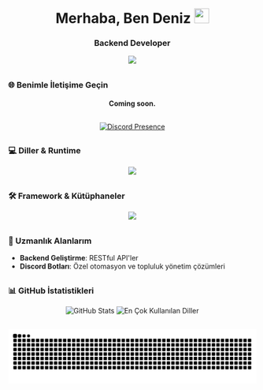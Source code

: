 <div align="center">

<h1>Merhaba, Ben Deniz <img src="https://raw.githubusercontent.com/MartinHeinz/MartinHeinz/master/wave.gif" width="30px" height="30px" /></h1>

<div align="center">
    <h3>Backend Developer</h3>
    <img src="https://komarev.com/ghpvc/?username=vrdons&color=blue"/>
</div>
<h2></h2>

<div align="left"> <h3><strong>🌐 Benimle İletişime Geçin</strong></h3></div>
<div align="center">
  <h4>Coming soon.</h4>
</div>

<h2></h2>

[![Discord Presence](https://lanyard.cnrad.dev/api/1112945015132536943)](https://discord.com/users/1112945015132536943)
<h2></h2>
<div align="left"> <h3><strong>💻 Diller & Runtime</strong></h3></div>
<div align="center">
    <img src="https://skillicons.dev/icons?i=js,ts,python,nodejs,bun,css,html" />
</div>

<h2></h2>
<div align="left"> <h3><strong>🛠️ Framework & Kütüphaneler</strong></h3></div>
<div align="center">
    <img src="https://skillicons.dev/icons?i=nextjs,react,discordjs,tailwind,express,vite,vue" />
</div>

<h2></h2>

<h2></h2>
<div align="left"><h3><strong>🎯 Uzmanlık Alanlarım</strong></h3>

- **Backend Geliştirme**: RESTful API'ler
- **Discord Botları**: Özel otomasyon ve topluluk yönetim çözümleri
</div>
<h2></h2>
<div align="left"> <h3><strong>📊 GitHub İstatistikleri</strong></h3></div>
<div align="center">
  <img src="https://github-readme-stats.vercel.app/api?username=vrdons&show_icons=true&theme=transparent&hide_border=true&locale=tr" alt="GitHub Stats" />
  <img src="https://github-readme-stats.vercel.app/api/top-langs/?username=vrdons&theme=transparent&hide_border=true&show_icons=true&layout=compact&locale=tr" alt="En Çok Kullanılan Diller" />
</div>

<h2></h2>
<img src="https://raw.githubusercontent.com/vrdons/vrdons/refs/heads/output/github-contribution-grid-snake.svg"/>
<h2></h2>
</div>
